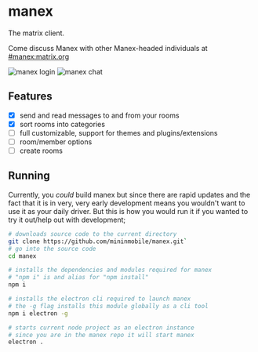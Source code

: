 # manex
The matrix client.

Come discuss Manex with other Manex-headed individuals at [#manex:matrix.org](https://matrix.to/#/!VcucjFBPGgOCxWqUef:matrix.org?via=matrix.org)

![manex login](https://raw.githubusercontent.com/mininmobile/manex/master/docs/src/img/screenshot_login.png)
![manex chat](https://raw.githubusercontent.com/mininmobile/manex/master/docs/src/img/screenshot_chat.png)

## Features
* [x] send and read messages to and from your rooms
* [x] sort rooms into categories
* [ ] full customizable, support for themes and plugins/extensions
* [ ] room/member options
* [ ] create rooms

## Running
Currently, you *could* build manex but since there are rapid updates and the fact that it is in very, very early development means you wouldn't want to use it as your daily driver. But this is how you would run it if you wanted to try it out/help out with development;

```bash
# downloads source code to the current directory
git clone https://github.com/mininmobile/manex.git`
# go into the source code
cd manex

# installs the dependencies and modules required for manex
# "npm i" is and alias for "npm install"
npm i

# installs the electron cli required to launch manex
# the -g flag installs this module globally as a cli tool
npm i electron -g

# starts current node project as an electron instance
# since you are in the manex repo it will start manex
electron .
```
